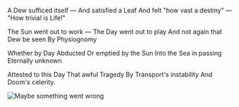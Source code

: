 A Dew sufficed itself — 
And satisfied a Leaf
And felt "how vast a destiny" —
"How trivial is Life!"

The Sun went out to work —
The Day went out to play
And not again that Dew be seen
By Physiognomy

Whether by Day Abducted
Or emptied by the Sun
Into the Sea in passing
Eternally unknown

Attested to this Day
That awful Tragedy
By Transport's instability
And Doom's celerity.

![Maybe something went wrong](C:\Users\jackn\Pictures\Screenshots\intellijLab1.png)
